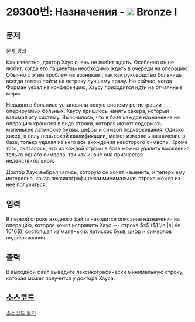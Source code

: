 # 29300번: Назначения - <img src="https://static.solved.ac/tier_small/5.svg" style="height:20px" /> Bronze I

<!-- performance -->

<!-- 문제 제출 후 깃허브에 푸시를 했을 때 제출한 코드의 성능이 입력될 공간입니다.-->

<!-- end -->

## 문제

[문제 링크](https://boj.kr/29300)


<p>Как известно, доктор Хаус очень не любит ждать. Особенно он не любит, когда его пациентам необходимо ждать в очереди на операцию. Обычно с этим проблем не возникает, так как руководство больницы всегда готово пойти на встречу лучшему врачу. Но сейчас, когда Форман уехал на конференцию, Хаусу приходится идти на отчаянные меры.</p>

<p>Недавно в больнице установили новую систему регистрации оперируемых больных. Хаусу пришлось нанять хакера, который взломал эту систему. Выяснилось, что в базе каждое назначение на операцию хранится в виде строки, которая может содержать маленькие латинские буквы, цифры и символ подчеркивания. Однако хакер, в силу невысокой квалификации, может изменять назначение в базе, только удаляя из него все вхождения некоторого символа. Кроме того, оказалось, что из каждой строки в базе можно удалить вхождения только одного символа, так как иначе она признается недействительной.</p>

<p>Доктор Хаус выбрал запись, которую он хочет изменить, и теперь ему интересно, какая лексикографически минимальная строка может из нее получиться.</p>



## 입력


<p>В первой строке входного файла находится описание назначения на операцию, которое хочет исправить Хаус --- строка  $s$ ($1 \le |s| \le 10^6$), состоящая из маленьких латиских букв, цифр и символов подчеркивания.</p>



## 출력


<p>В выходной файл выведите лексикографически минимальную строку, которая может получится у доктора Хауса.</p>



## 소스코드

[소스코드 보기](Назначения.py)